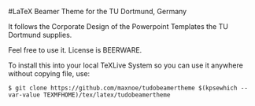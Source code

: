 #LaTeX Beamer Theme for the TU Dortmund, Germany

It follows the Corporate Design of the Powerpoint Templates the TU Dortmund supplies.

Feel free to use it. License is BEERWARE.

To install this into your local TeXLive System so you can use it anywhere without copying file, use:
```
$ git clone https://github.com/maxnoe/tudobeamertheme $(kpsewhich --var-value TEXMFHOME)/tex/latex/tudobeamertheme
```
